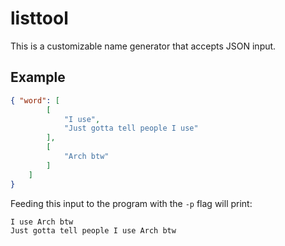 # listtool

This is a customizable name generator that accepts JSON input.

## Example

```json
{ "word": [
        [
            "I use",
            "Just gotta tell people I use"
        ],
        [
            "Arch btw"
        ]
    ]
}
```

Feeding this input to the program with the `-p` flag will print:
```
I use Arch btw
Just gotta tell people I use Arch btw
```


